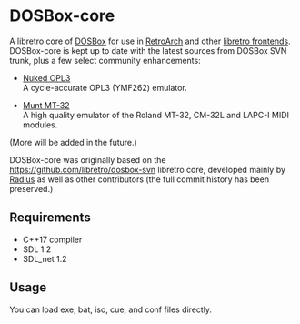# DOSBox-core

A libretro core of [DOSBox](https://www.dosbox.com) for use in
[RetroArch](https://www.retroarch.com) and other
[libretro frontends](https://www.libretro.com/index.php/powered-by-libretro).
DOSBox-core is kept up to date with the latest sources from DOSBox SVN trunk,
plus a few select community enhancements:

* [Nuked OPL3](https://nukeykt.retrohost.net)  
  A cycle-accurate OPL3 (YMF262) emulator.

* [Munt MT-32](https://github.com/munt/munt)  
  A high quality emulator of the Roland MT-32, CM-32L and LAPC-I MIDI modules.

(More will be added in the future.)

DOSBox-core was originally based on the https://github.com/libretro/dosbox-svn
libretro core, developed mainly by [Radius](https://github.com/fr500) as well
as other contributors (the full commit history has been preserved.)

## Requirements

- C++17 compiler
- SDL 1.2
- SDL_net 1.2

## Usage

You can load exe, bat, iso, cue, and conf files directly.
